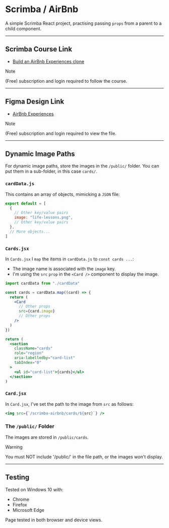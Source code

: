 # Scrimba / AirBnb

A simple Scrimba React project, practising passing `props` from a parent to a child component.

---

## Scrimba Course Link

- [Build an AirBnb Experiences clone](https://scrimba.com/playlist/pqQgrcN)

> [!NOTE]
> (Free) subscription and login required to follow the course.

---

## Figma Design Link

- [AirBnb Experiences](https://www.figma.com/file/4YjrygFEXOcDp9AAnVFv7o/Airbnb-Experiences?type=design&node-id=2-2&mode=design&t=7jEF9WdeSe4zPuP0-0)

> [!NOTE]
> (Free) subscription and login required to view the file.

---

## Dynamic Image Paths

For dynamic image paths, store the images in the `/public/` folder. You can put them in a sub-folder, in this case `cards/`.

### `cardData.js`

This contains an array of objects, mimicking a `JSON` file:

```JavaScript
export default = [
  {
    // Other key/value pairs
    image: "life-lessons.png",
    // Other key/value pairs
  },
  // More objects...
]
```

### `Cards.jsx`

In `Cards.jsx` I `map` the items in `cardData.js` to `const cards ...`:

- The image name is associated with the `image` key.
- I'm using the `src` `prop` in the `<Card />` component to display the image.

```jsx
import cardData from "./cardData"

const cards = cardData.map((card) => {
  return (
    <Card
      // Other props
      src={card.image}
      // Other props
    />
  )
})

return (
  <section
    className="cards"
    role="region"
    aria-labelledby="card-list"
    tabIndex="0"
  >
    <ul id="card-list">{cards}</ul>
  </section>
)
```

### `Card.jsx`

In `Card.jsx`, I've set the path to the image from `src` as follows:

```jsx
<img src={`/scrimba-airbnb/cards/${src}`} />
```

### The `/public/` Folder

The images are stored in `/public/cards`.

> [!WARNING]
> You must NOT include '/public/' in the file path, or the images won't display.

---

## Testing

Tested on Windows 10 with:

- Chrome
- Firefox
- Microsoft Edge

Page tested in both browser and device views.
